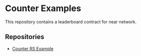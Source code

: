 # Counter Examples

This repository contains a leaderboard contract for near network.

## Repositories

- [Counter RS Example](contract-rs)
